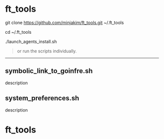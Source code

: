# ft_tools

git clone <https://github.com/minjakim/ft_tools.git> ~/.ft_tools

cd ~/.ft_tools

./launch_agents_install.sh

> or run the scripts individually.

---

## symbolic_link_to_goinfre.sh

description  

## system_preferences.sh

description  
# ft_tools
